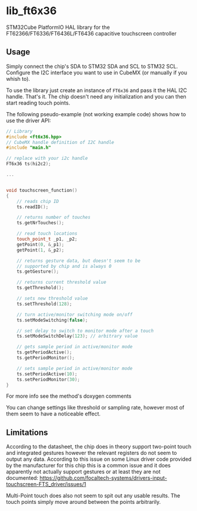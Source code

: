 # lib_ft6x36

STM32Cube PlatformIO HAL library for the FT62366/FT6336/FT6436L/FT6436 capacitive touchscreen controller

## Usage

Simply connect the chip's SDA to STM32 SDA and SCL to STM32 SCL.
Configure the I2C interface you want to use in CubeMX (or manually if you whish to).

To use the library just create an instance of ```FT6x36``` and pass it the 
HAL I2C handle. That's it. The chip doesn't need any initialization and you can then start reading touch points. 

The following pseudo-example (not working example code) shows how to use the driver API:

```cpp
// Library
#include <ft6x36.hpp>
// CubeMX handle definition of I2C handle
#include "main.h"

// replace with your i2c handle
FT6x36 ts(hi2c2);

...


void touchscreen_function()
{
    // reads chip ID
    ts.readID();

    // returns number of touches
    ts.getNrTouches();

    // read touch locations
    touch_point_t _p1, _p2;
    getPoint(0, &_p1);
    getPoint(1, &_p2);

    // returns gesture data, but doesn't seem to be
    // supported by chip and is always 0
    ts.getGesture();

    // returns current threshold value
    ts.getThreshold();

    // sets new threshold value
    ts.setThreshold(128);

    // turn active/monitor switching mode on/off
    ts.setModeSwitching(false);

    // set delay to switch to monitor mode after a touch
    ts.setModeSwitchDelay(123); // arbitrary value

    // gets sample period in active/monitor mode 
    ts.getPeriodActive();
    ts.getPeriodMonitor();

    // sets sample period in active/monitor mode
    ts.setPeriodActive(10);
    ts.setPeriodMonitor(30);
}

```

For more info see the method's doxygen comments

You can change settings like threshold or sampling rate, however most of them seem to have a noticeable effect.


## Limitations

According to the datasheet, the chip does in theory support two-point touch and integrated gestures however the relevant registers do not seem to output any data. According to this issue on some Linux driver code provided by the manufacturer for this chip this is a common issue and it does apparently not actually support gestures or at least they are not documented: https://github.com/focaltech-systems/drivers-input-touchscreen-FTS_driver/issues/1

Multi-Point touch does also not seem to spit out any usable results. The touch points simply move around between the points arbitrarily.